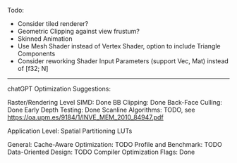 Todo:
- Consider tiled renderer?
- Geometric Clipping against view frustum?
- Skinned Animation
- Use Mesh Shader instead of Vertex Shader, option to include Triangle Components
- Consider reworking Shader Input Parameters (support Vec, Mat) instead of [f32; N]


---

chatGPT Optimization Suggestions:

Raster/Rendering Level
SIMD: Done
BB Clipping: Done
Back-Face Culling: Done
Early Depth Testing: Done
Scanline Algorithms: TODO, see https://oa.upm.es/9184/1/INVE_MEM_2010_84947.pdf

Application Level:
Spatial Partitioning
LUTs

General:
Cache-Aware Optimization: TODO
Profile and Benchmark: TODO
Data-Oriented Design: TODO
Compiler Optimization Flags: Done
